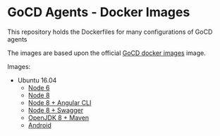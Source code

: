GoCD Agents - Docker Images
===

This repository holds the Dockerfiles for many configurations of GoCD agents

The images are based upon the official [GoCD docker images](https://hub.docker.com/r/gocd/) 
image.

Images:
* Ubuntu 16.04
  - [Node 6](ubuntu/16.04/node6)
  - [Node 8](ubuntu/16.04/node8)
  - [Node 8 + Angular CLI](ubuntu/16.04/node8-angular-cli)
  - [Node 8 + Swagger](ubuntu/16.04/node8-swagger)
  - [OpenJDK 8 + Maven](ubuntu/16.04/open-jdk-8)
  - [Android](ubuntu/16.04/android-agent)

